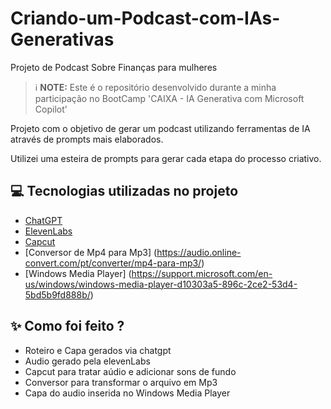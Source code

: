 # Criando-um-Podcast-com-IAs-Generativas
Projeto de Podcast Sobre Finanças para mulheres


 > ℹ️ **NOTE:** Este é o repositório desenvolvido durante a minha participação no BootCamp 'CAIXA - IA Generativa com Microsoft Copilot'

Projeto com o objetivo de gerar um podcast utilizando ferramentas de IA através de prompts mais elaborados.

Utilizei uma esteira de prompts para gerar cada etapa do processo criativo.

## 💻 Tecnologias utilizadas no projeto

- [ChatGPT](https://chat.openai.com/) 
- [ElevenLabs](https://beta.elevenlabs.io/)
- [Capcut](https://www.capcut.com/pt-br/)
- [Conversor de Mp4 para Mp3] (https://audio.online-convert.com/pt/converter/mp4-para-mp3/)
- [Windows Media Player] (https://support.microsoft.com/en-us/windows/windows-media-player-d10303a5-896c-2ce2-53d4-5bd5b9fd888b/)


## ✨ Como foi feito ?

- Roteiro e Capa gerados via chatgpt
- Audio gerado pela elevenLabs
- Capcut para tratar aúdio e adicionar sons de fundo
- Conversor para transformar o arquivo em Mp3
- Capa do audio inserida no Windows Media Player
  
